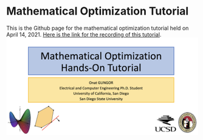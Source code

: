# Mathematical Optimization Tutorial
This is the Github page for the mathematical optimization tutorial held on April 14, 2021. [Here is the link for the recording of this tutorial](https://drive.google.com/file/d/1uVWsvZ-G7n_4IggtdBoe3A6WV3a1iF5Z/view). 
![Mathematical Optimization](cover-pic.png)
